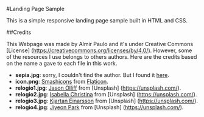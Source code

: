 #Landing Page Sample

 This is a simple responsive landing page sample built in HTML and CSS.

##Credits

This Webpage was made by Almir Paulo and it's under Creative Commons [License] (https://creativecommons.org/licenses/by/4.0/). 
However, some of the resources I use belongs to others authors. Here are the credits based on the name a gave to each file in this work.

* **sepia.jpg**: sorry, I couldn't find the author. But I found it [here](https://wallpapersafari.com/).
* **icon.png**: [Smashicons](https://www.flaticon.com/br/autores/smashicons) from [Flaticon](https://www.flaticon.com/br/).
* **relogio1.jpg**: [Jason Olliff](https://unsplash.com/@coastaljay) from [Unsplash] (https://unsplash.com/).
* **relogio2.jpg**: [Isabella Christina](https://unsplash.com/@christina) from [Unsplash] (https://unsplash.com/).
* **relogio3.jpg**: [Kjartan Einarsson](https://unsplash.com/@snuddi) from [Unsplash] (https://unsplash.com/).
* **relogio4.jpg**: [Jiyeon Park](https://unsplash.com/@greenpjy123) from [Unsplash] (https://unsplash.com/).
